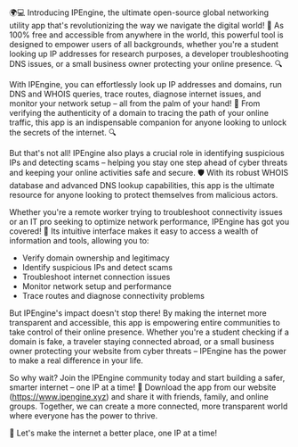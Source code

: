 🌍💻 Introducing IPEngine, the ultimate open-source global networking utility app that's revolutionizing the way we navigate the digital world! 🚀 As 100% free and accessible from anywhere in the world, this powerful tool is designed to empower users of all backgrounds, whether you're a student looking up IP addresses for research purposes, a developer troubleshooting DNS issues, or a small business owner protecting your online presence. 🔍

With IPEngine, you can effortlessly look up IP addresses and domains, run DNS and WHOIS queries, trace routes, diagnose internet issues, and monitor your network setup – all from the palm of your hand! 📡 From verifying the authenticity of a domain to tracing the path of your online traffic, this app is an indispensable companion for anyone looking to unlock the secrets of the internet. 🔍

But that's not all! IPEngine also plays a crucial role in identifying suspicious IPs and detecting scams – helping you stay one step ahead of cyber threats and keeping your online activities safe and secure. 🛡️ With its robust WHOIS database and advanced DNS lookup capabilities, this app is the ultimate resource for anyone looking to protect themselves from malicious actors.

Whether you're a remote worker trying to troubleshoot connectivity issues or an IT pro seeking to optimize network performance, IPEngine has got you covered! 🔧 Its intuitive interface makes it easy to access a wealth of information and tools, allowing you to:

* Verify domain ownership and legitimacy
* Identify suspicious IPs and detect scams
* Troubleshoot internet connection issues
* Monitor network setup and performance
* Trace routes and diagnose connectivity problems

But IPEngine's impact doesn't stop there! By making the internet more transparent and accessible, this app is empowering entire communities to take control of their online presence. Whether you're a student checking if a domain is fake, a traveler staying connected abroad, or a small business owner protecting your website from cyber threats – IPEngine has the power to make a real difference in your life.

So why wait? Join the IPEngine community today and start building a safer, smarter internet – one IP at a time! 🌟 Download the app from our website (https://www.ipengine.xyz) and share it with friends, family, and online groups. Together, we can create a more connected, more transparent world where everyone has the power to thrive.

🔗 Let's make the internet a better place, one IP at a time!
